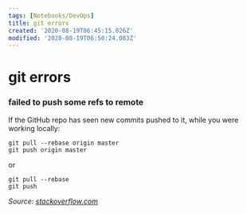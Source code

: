 ```yaml
---
tags: [Notebooks/DevOps]
title: git errors
created: '2020-08-19T06:45:15.026Z'
modified: '2020-08-19T06:50:24.083Z'
---
```


# git errors

### failed to push some refs to remote

If the GitHub repo has seen new commits pushed to it, while you were working locally:

```shell
git pull --rebase origin master
git push origin master
```
or 
```shell
git pull --rebase
git push
```

*Source: [stackoverflow.com](https://stackoverflow.com/questions/24114676/git-error-failed-to-push-some-refs-to-remote)*

